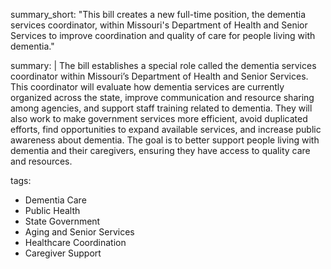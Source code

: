 summary_short: "This bill creates a new full-time position, the dementia services coordinator, within Missouri's Department of Health and Senior Services to improve coordination and quality of care for people living with dementia."

summary: |
  The bill establishes a special role called the dementia services coordinator within Missouri’s Department of Health and Senior Services. This coordinator will evaluate how dementia services are currently organized across the state, improve communication and resource sharing among agencies, and support staff training related to dementia. They will also work to make government services more efficient, avoid duplicated efforts, find opportunities to expand available services, and increase public awareness about dementia. The goal is to better support people living with dementia and their caregivers, ensuring they have access to quality care and resources.

tags:
  - Dementia Care
  - Public Health
  - State Government
  - Aging and Senior Services
  - Healthcare Coordination
  - Caregiver Support
